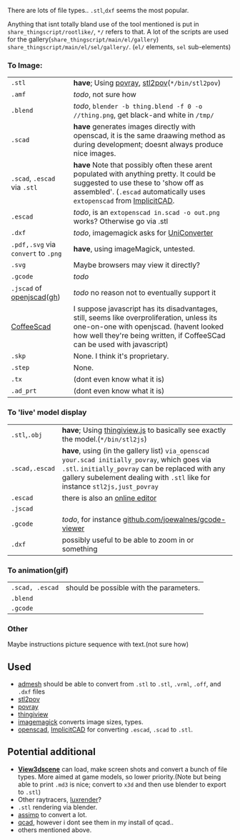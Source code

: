 There are lots of file types.. `.stl`,`dxf` seems the most popular.

Anything that isnt totally bland use of the tool mentioned is put in
`share_thingscript/rootlike/`, `*/` refers to that. A lot of the scripts 
are used for the gallery(`share_thingscript/main/el/gallery`)
`share_thingscript/main/el/sel/gallery/`. (`el/` elements, `sel` sub-elements)


### To Image:
<table>
<tr>
<td><code>.stl</code></td>
<td><b>have</b>; Using <a href="http://povray.org/">povray</a>,
<a href="http://rsmith.home.xs4all.nl/software/py-stl-stl2pov.html">stl2pov</a>(<code>*/bin/stl2pov</code>)</td></tr>
<tr><td><code>.amf</code></td><td><i>todo</i>, not sure how</td></tr>
<tr><td><code>.blend</code></td>
       <td><i>todo</i>, <code>blender -b thing.blend -f 0 -o //thing.png</code>, 
           get black-and white in <code>/tmp/</code></td></tr>
<tr><td><code>.scad</code></td>
<td><b>have</b> generates images directly with openscad,
it is the same draawing method as during development; 
doesnt always produce nice images.</td><tr>
<tr><td><code>.scad</code>, <code>.escad</code> via <code>.stl</code></td><td><b>have</b>
Note that possibly often these arent populated with anything pretty. 
It could be suggested to use these to 'show off as assembled'.
(<code>.escad</code> automatically uses <code>extopenscad</code> from
<a href="http://implicitcad.org/">ImplicitCAD</a>.</td></tr>

<tr><td><code>.escad</code></td><td><i>todo</i>, is an   
  <code>extopenscad in.scad -o out.png</code> works? Otherwise go via .stl</td></tr>

<tr><td><code>.dxf</code></td><td><i>todo</i>, imagemagick asks for <a href="http://sk1project.org/">UniConverter</a></td></tr>
<tr><td><code>.pdf,.svg</code> via <code>convert</code> to <code>.png</code></td>
    <td><b>have</b>, using imageMagick, untested.</td></tr>
<tr><td><code>.svg</code></td><td>Maybe browsers may view it directly?</td></tr>
<tr><td><code>.gcode</code></td><td><i>todo</i></td></tr>
<tr><td><code>.jscad</code> of <a href="http://openjscad.org/">openjscad</a>(<a href="https://github.com/joostn/OpenJsCad">gh</a>)</td>
<td><i>todo</i> no reason not to eventually support it</td></tr>
<tr><td><a href="https://github.com/kaosat-dev/CoffeeSCad">CoffeeScad</a></td>
<td>I suppose javascript has its disadvantages, still, seems like overproliferation,
unless its one-on-one with openjscad.
(havent looked how well they're being written, 
if CoffeeSCad can be used with javascript)</td></tr>
<tr><td><code>.skp</code></td><td>None. I think it's proprietary.</td></tr>
<tr><td><code>.step</code></td><td>None.</td></tr>
<tr><td><code>.tx</code></td><td>(dont even know what it is)</td></tr>
<tr><td><code>.ad_prt</code></td><td>(dont even know what it is)</td></tr>
</table>

### To 'live' model display
<table>
<tr><td><code>.stl</code>,<code>.obj</code></td>
<td><b>have</b>; Using <a href="https://github.com/tbuser/thingiview.js">thingiview.js</a> to basically
  see exactly the model.(<code>*/bin/stl2js</code>)</td></tr>
<tr><td><code>.scad,.escad</code></td><td><b>have</b>, using (in the gallery list)
<code>via_openscad your.scad initially_povray</code>, which goes via <code>.stl</code>. 
<code>initially_povray</code> can be replaced with any gallery subelement 
dealing with <code>.stl</code>
like for instance <code>stl2js,just_povray</code></td></tr>

<tr><td><code>.escad</code></td><td>
there is also an <a href="http://www.implicitcad.org/editor">online editor</a></td></tr>
<tr><td><code>.jscad</code></td><td></td></tr>

<tr><td><code>.gcode</code></td><td><i>todo</i>, for instance
<a href="	https://github.com/joewalnes/gcode-viewer">github.com/joewalnes/gcode-viewer</a></td></tr>
<tr><td><code>.dxf</code></td><td>possibly useful to be able to zoom in 
    or something</td></tr>
</table>

### To animation(gif)
<table>
<tr><td><code>.scad, .escad</code></td><td>should be possible with the parameters.</td></tr>
<tr><td><code>.blend</code></td><td></td></tr>
<tr><td><code>.gcode</code></td><td></td></tr>
</table>

### Other
Maybe instructions picture sequence with text.(not sure how)

## Used
* [admesh](http://www.varlog.com/admesh-htm) should be able to convert from `.stl` to
`.stl`, `.vrml`, `.off`, and `.dxf` files
* [stl2pov](http://rsmith.home.xs4all.nl/software/py-stl-stl2pov.html%22)
* [povray](http://povray.org/)
* [thingiview](https://github.com/tbuser/thingiview.js)
* [imagemagick](http://imagemagick.org/) converts image sizes, types.
* [openscad](http://www.openscad.org/), 
  [ImplicitCAD](http://implicitcad.org) for converting `.escad`, `.scad` to `.stl`.

## Potential additional
* [**View3dscene**](http://castle-engine.sourceforge.net/view3dscene.php) can load,
  make screen shots and convert a bunch of file types. More aimed at game models, 
  so lower priority.(Note but being able to print `.md3` is nice; convert to `x3d`
  and then use blender to export to `.stl`)
* Other raytracers, [luxrender](http://www.luxrender.net/en_GB/index)?
* `.stl` rendering via blender.
* [assimp](https://github.com/assimp/assimp) to convert a lot.
* [qcad](http://www.qcad.org/en/qcad-documentation/qcad-command-line-tools),
  however i dont see them in my install of qcad..
* others mentioned above.
